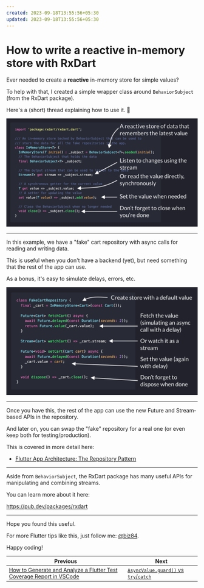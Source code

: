 ```yaml
---
created: 2023-09-18T13:55:56+05:30
updated: 2023-09-18T13:55:56+05:30
---
```

# How to write a reactive in-memory store with RxDart

Ever needed to create a **reactive** in-memory store for simple values?

To help with that, I created a simple wrapper class around `BehaviorSubject` (from the RxDart package).

Here's a (short) thread explaining how to use it. 🧵

![](043.1-in-memory-store.png)

---

In this example, we have a "fake" cart repository with async calls for reading and writing data.

This is useful when you don't have a backend (yet), but need something that the rest of the app can use.

As a bonus, it's easy to simulate delays, errors, etc.

![](043.2-fake-repository.png)

---

Once you have this, the rest of the app can use the new Future and Stream-based APIs in the repository.

And later on, you can swap the "fake" repository for a real one (or even keep both for testing/production).

This is covered in more detail here:

- [Flutter App Architecture: The Repository Pattern](https://codewithandrea.com/articles/flutter-repository-pattern/)

---

Aside from `BehaviorSubject`, the RxDart package has many useful APIs for manipulating and combining streams.

You can learn more about it here:

https://pub.dev/packages/rxdart

---

Hope you found this useful.

For more Flutter tips like this, just follow me: [@biz84](https://twitter.com/biz84).

Happy coding!

 

| Previous | Next |
| -------- | ---- |
| [How to Generate and Analyze a Flutter Test Coverage Report in VSCode](../0042-how-to-generate-and-analyze-a-flutter-test-coverage-report-in-vscode/index.md) | [`AsyncValue.guard()` vs `try`/`catch`](../0044-async-value-guard-vs-try-catch/index.md) |